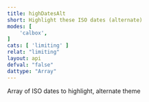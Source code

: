 ```yaml
---
title: highDatesAlt
short: Highlight these ISO dates (alternate)
modes: [
	'calbox',
]
cats: [ 'limiting' ]
relat: "limiting"
layout: api
defval: "false"
dattype: "Array"
---
```


Array of ISO dates to highlight, alternate theme
